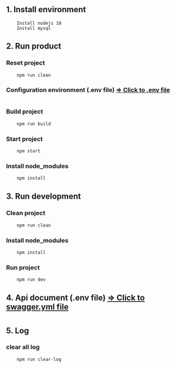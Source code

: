 ## 1. Install environment
```
    Install nodejs 18
    Install mysql
```

## 2. Run product

### Reset project
``` sh
    npm run clean
```

### Configuration environment (.env file) [ => Click to .env file](.env)
#

### Build project
``` sh
    npm run build
```

### Start project
``` sh
    npm start
```

### Install node_modules
``` sh
    npm install
```

## 3. Run development
### Clean project
``` sh
    npm run clean
```

### Install node_modules
``` sh
    npm install
```

### Run project
``` sh
    npm run dev
```

## 4. Api document (.env file) [ => Click to swagger.yml file](swagger.yml)
#

## 5. Log
### clear all log
``` sh
    npm run clear-log
```
